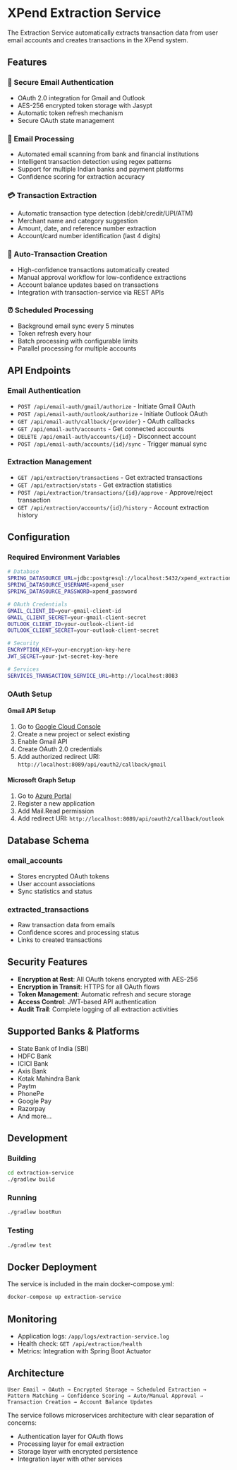 # XPend Extraction Service

The Extraction Service automatically extracts transaction data from user email accounts and creates transactions in the XPend system.

## Features

### 🔐 Secure Email Authentication
- OAuth 2.0 integration for Gmail and Outlook
- AES-256 encrypted token storage with Jasypt
- Automatic token refresh mechanism
- Secure OAuth state management

### 📧 Email Processing
- Automated email scanning from bank and financial institutions
- Intelligent transaction detection using regex patterns
- Support for multiple Indian banks and payment platforms
- Confidence scoring for extraction accuracy

### 💳 Transaction Extraction
- Automatic transaction type detection (debit/credit/UPI/ATM)
- Merchant name and category suggestion
- Amount, date, and reference number extraction
- Account/card number identification (last 4 digits)

### 🤖 Auto-Transaction Creation
- High-confidence transactions automatically created
- Manual approval workflow for low-confidence extractions
- Account balance updates based on transactions
- Integration with transaction-service via REST APIs

### ⏰ Scheduled Processing
- Background email sync every 5 minutes
- Token refresh every hour
- Batch processing with configurable limits
- Parallel processing for multiple accounts

## API Endpoints

### Email Authentication
- `POST /api/email-auth/gmail/authorize` - Initiate Gmail OAuth
- `POST /api/email-auth/outlook/authorize` - Initiate Outlook OAuth
- `GET /api/email-auth/callback/{provider}` - OAuth callbacks
- `GET /api/email-auth/accounts` - Get connected accounts
- `DELETE /api/email-auth/accounts/{id}` - Disconnect account
- `POST /api/email-auth/accounts/{id}/sync` - Trigger manual sync

### Extraction Management
- `GET /api/extraction/transactions` - Get extracted transactions
- `GET /api/extraction/stats` - Get extraction statistics
- `POST /api/extraction/transactions/{id}/approve` - Approve/reject transaction
- `GET /api/extraction/accounts/{id}/history` - Account extraction history

## Configuration

### Required Environment Variables
```bash
# Database
SPRING_DATASOURCE_URL=jdbc:postgresql://localhost:5432/xpend_extraction
SPRING_DATASOURCE_USERNAME=xpend_user
SPRING_DATASOURCE_PASSWORD=xpend_password

# OAuth Credentials
GMAIL_CLIENT_ID=your-gmail-client-id
GMAIL_CLIENT_SECRET=your-gmail-client-secret
OUTLOOK_CLIENT_ID=your-outlook-client-id
OUTLOOK_CLIENT_SECRET=your-outlook-client-secret

# Security
ENCRYPTION_KEY=your-encryption-key-here
JWT_SECRET=your-jwt-secret-key-here

# Services
SERVICES_TRANSACTION_SERVICE_URL=http://localhost:8083
```

### OAuth Setup

#### Gmail API Setup
1. Go to [Google Cloud Console](https://console.cloud.google.com/)
2. Create a new project or select existing
3. Enable Gmail API
4. Create OAuth 2.0 credentials
5. Add authorized redirect URI: `http://localhost:8089/api/oauth2/callback/gmail`

#### Microsoft Graph Setup
1. Go to [Azure Portal](https://portal.azure.com/)
2. Register a new application
3. Add Mail.Read permission
4. Add redirect URI: `http://localhost:8089/api/oauth2/callback/outlook`

## Database Schema

### email_accounts
- Stores encrypted OAuth tokens
- User account associations
- Sync statistics and status

### extracted_transactions
- Raw transaction data from emails
- Confidence scores and processing status
- Links to created transactions

## Security Features

- **Encryption at Rest**: All OAuth tokens encrypted with AES-256
- **Encryption in Transit**: HTTPS for all OAuth flows
- **Token Management**: Automatic refresh and secure storage
- **Access Control**: JWT-based API authentication
- **Audit Trail**: Complete logging of all extraction activities

## Supported Banks & Platforms

- State Bank of India (SBI)
- HDFC Bank
- ICICI Bank
- Axis Bank
- Kotak Mahindra Bank
- Paytm
- PhonePe
- Google Pay
- Razorpay
- And more...

## Development

### Building
```bash
cd extraction-service
./gradlew build
```

### Running
```bash
./gradlew bootRun
```

### Testing
```bash
./gradlew test
```

## Docker Deployment

The service is included in the main docker-compose.yml:

```bash
docker-compose up extraction-service
```

## Monitoring

- Application logs: `/app/logs/extraction-service.log`
- Health check: `GET /api/extraction/health`
- Metrics: Integration with Spring Boot Actuator

## Architecture

```
User Email → OAuth → Encrypted Storage → Scheduled Extraction → 
Pattern Matching → Confidence Scoring → Auto/Manual Approval → 
Transaction Creation → Account Balance Updates
```

The service follows microservices architecture with clear separation of concerns:
- Authentication layer for OAuth flows
- Processing layer for email extraction
- Storage layer with encrypted persistence
- Integration layer with other services